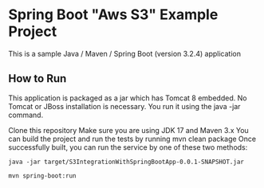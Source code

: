 
# Spring Boot "Aws S3" Example Project

This is a sample Java / Maven / Spring Boot (version 3.2.4) application 


## How to Run
This application is packaged as a jar which has Tomcat 8 embedded. No Tomcat or JBoss installation is necessary. You run it using the java -jar command.

Clone this repository
Make sure you are using JDK 17 and Maven 3.x
You can build the project and run the tests by running mvn clean package
Once successfully built, you can run the service by one of these two methods:

    java -jar target/S3IntegrationWithSpringBootApp-0.0.1-SNAPSHOT.jar

    mvn spring-boot:run 
